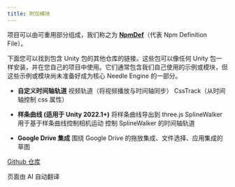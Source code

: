 ```yaml
---
title: 附加模块
---
```


项目可以由可重用部分组成，我们称之为 [**NpmDef**](./project-structure.md#npm-definition-files)（代表 Npm Definition File）。

下面您可以找到包含 Unity 包的其他仓库的链接。这些包可以像任何 Unity 包一样安装，并在您自己的项目中使用。它们通常包含我们自己使用的示例或模块，但这些示例或模块尚未准备好成为核心 Needle Engine 的一部分。

-   **自定义时间轴轨道**
    视频轨道（将视频播放与时间轴同步）
    CssTrack（从时间轴控制 css 属性）

-   **样条曲线 (适用于 Unity 2022.1+)**
    将样条曲线导出到 three.js
    SplineWalker 用于基于样条曲线控制相机运动
    控制 SplineWalker 的时间轴轨道

-   **Google Drive 集成**
    围绕 Google Drive 的拖放集成、文件选择、应用集成的草图


[Github 仓库](https://github.com/needle-tools/needle-engine-modules)


页面由 AI 自动翻译